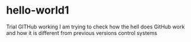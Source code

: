 # hello-world1
Trial GITHub working
I am trying to check how the hell does GitHub work and how it is different from previous versions control systems
